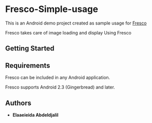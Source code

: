 # Fresco-Simple-usage
This is an Android demo project created as sample usage for [Fresco](http://frescolib.org/)

Fresco takes care of image loading and display Using Fresco

## Getting Started
## Requirements

Fresco can be included in any Android application.

Fresco supports Android 2.3 (Gingerbread) and later.


## Authors

* **Elaaeieida Abdeldjalil**



